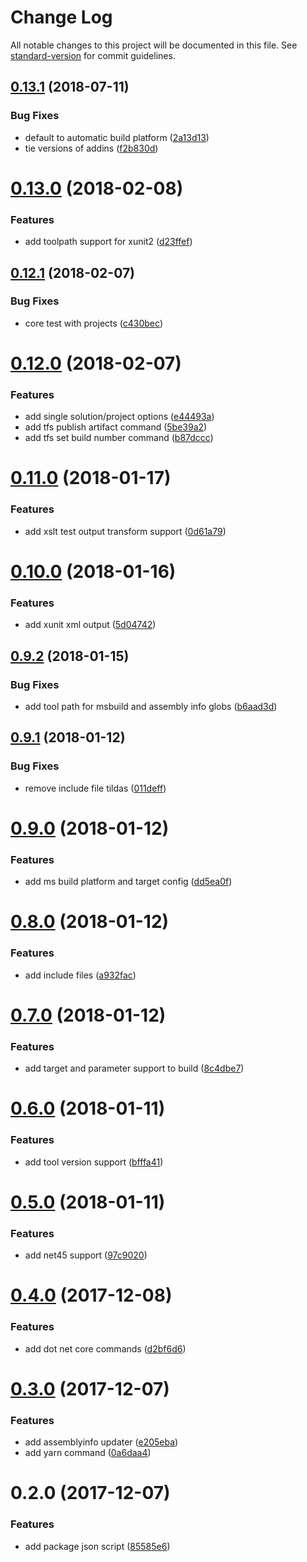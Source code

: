 # Change Log

All notable changes to this project will be documented in this file. See [standard-version](https://github.com/conventional-changelog/standard-version) for commit guidelines.

<a name="0.13.1"></a>
## [0.13.1](https://github.com/devdigital/Cake.Mix/compare/v0.13.0...v0.13.1) (2018-07-11)


### Bug Fixes

* default to automatic build platform ([2a13d13](https://github.com/devdigital/Cake.Mix/commit/2a13d13))
* tie versions of addins ([f2b830d](https://github.com/devdigital/Cake.Mix/commit/f2b830d))



<a name="0.13.0"></a>
# [0.13.0](https://github.com/devdigital/Cake.Mix/compare/v0.12.1...v0.13.0) (2018-02-08)


### Features

* add toolpath support for xunit2 ([d23ffef](https://github.com/devdigital/Cake.Mix/commit/d23ffef))



<a name="0.12.1"></a>
## [0.12.1](https://github.com/devdigital/Cake.Mix/compare/v0.12.0...v0.12.1) (2018-02-07)


### Bug Fixes

* core test with projects ([c430bec](https://github.com/devdigital/Cake.Mix/commit/c430bec))



<a name="0.12.0"></a>
# [0.12.0](https://github.com/devdigital/Cake.Mix/compare/v0.11.0...v0.12.0) (2018-02-07)


### Features

* add single solution/project options ([e44493a](https://github.com/devdigital/Cake.Mix/commit/e44493a))
* add tfs publish artifact command ([5be39a2](https://github.com/devdigital/Cake.Mix/commit/5be39a2))
* add tfs set build number command ([b87dccc](https://github.com/devdigital/Cake.Mix/commit/b87dccc))



<a name="0.11.0"></a>
# [0.11.0](https://github.com/devdigital/Cake.Mix/compare/v0.10.0...v0.11.0) (2018-01-17)


### Features

* add xslt test output transform support ([0d61a79](https://github.com/devdigital/Cake.Mix/commit/0d61a79))



<a name="0.10.0"></a>
# [0.10.0](https://github.com/devdigital/Cake.Mix/compare/v0.9.2...v0.10.0) (2018-01-16)


### Features

* add xunit xml output ([5d04742](https://github.com/devdigital/Cake.Mix/commit/5d04742))



<a name="0.9.2"></a>
## [0.9.2](https://github.com/devdigital/Cake.Mix/compare/v0.9.1...v0.9.2) (2018-01-15)


### Bug Fixes

* add tool path for msbuild and assembly info globs ([b6aad3d](https://github.com/devdigital/Cake.Mix/commit/b6aad3d))



<a name="0.9.1"></a>
## [0.9.1](https://github.com/devdigital/Cake.Mix/compare/v0.9.0...v0.9.1) (2018-01-12)


### Bug Fixes

* remove include file tildas ([011deff](https://github.com/devdigital/Cake.Mix/commit/011deff))



<a name="0.9.0"></a>
# [0.9.0](https://github.com/devdigital/Cake.Mix/compare/v0.8.0...v0.9.0) (2018-01-12)


### Features

* add ms build platform and target config ([dd5ea0f](https://github.com/devdigital/Cake.Mix/commit/dd5ea0f))



<a name="0.8.0"></a>
# [0.8.0](https://github.com/devdigital/Cake.Mix/compare/v0.7.0...v0.8.0) (2018-01-12)


### Features

* add include files ([a932fac](https://github.com/devdigital/Cake.Mix/commit/a932fac))



<a name="0.7.0"></a>
# [0.7.0](https://github.com/devdigital/Cake.Mix/compare/v0.6.0...v0.7.0) (2018-01-12)


### Features

* add target and parameter support to build ([8c4dbe7](https://github.com/devdigital/Cake.Mix/commit/8c4dbe7))



<a name="0.6.0"></a>
# [0.6.0](https://github.com/devdigital/Cake.Mix/compare/v0.5.0...v0.6.0) (2018-01-11)


### Features

* add tool version support ([bfffa41](https://github.com/devdigital/Cake.Mix/commit/bfffa41))



<a name="0.5.0"></a>
# [0.5.0](https://github.com/devdigital/Cake.Mix/compare/v0.4.0...v0.5.0) (2018-01-11)


### Features

* add net45 support ([97c9020](https://github.com/devdigital/Cake.Mix/commit/97c9020))



<a name="0.4.0"></a>
# [0.4.0](https://github.com/devdigital/Cake.Mix/compare/v0.3.0...v0.4.0) (2017-12-08)


### Features

* add dot net core commands ([d2bf6d6](https://github.com/devdigital/Cake.Mix/commit/d2bf6d6))



<a name="0.3.0"></a>
# [0.3.0](https://github.com/devdigital/Cake.Mix/compare/v0.2.0...v0.3.0) (2017-12-07)


### Features

* add assemblyinfo updater ([e205eba](https://github.com/devdigital/Cake.Mix/commit/e205eba))
* add yarn command ([0a6daa4](https://github.com/devdigital/Cake.Mix/commit/0a6daa4))



<a name="0.2.0"></a>
# 0.2.0 (2017-12-07)


### Features

* add package json script ([85585e6](https://github.com/devdigital/Cake.Mix/commit/85585e6))
